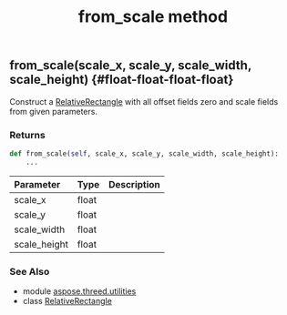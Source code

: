 ﻿---
title: from_scale method
second_title: Aspose.3D for Python via .NET API References
description: 
type: docs
weight: 20
url: /python-net/aspose.threed.utilities/relativerectangle/from_scale/
is_root: false
---

## from_scale(scale_x, scale_y, scale_width, scale_height) {#float-float-float-float}

Construct a [RelativeRectangle](/3d/python-net/aspose.threed.utilities/relativerectangle) with all offset fields zero and scale fields from given parameters.

### Returns 





```python
def from_scale(self, scale_x, scale_y, scale_width, scale_height):
    ...
```


| Parameter | Type | Description |
| :- | :- | :- |
| scale_x | float |  |
| scale_y | float |  |
| scale_width | float |  |
| scale_height | float |  |



### See Also
* module [aspose.threed.utilities](../../)
* class [RelativeRectangle](/3d/python-net/aspose.threed.utilities/relativerectangle)
